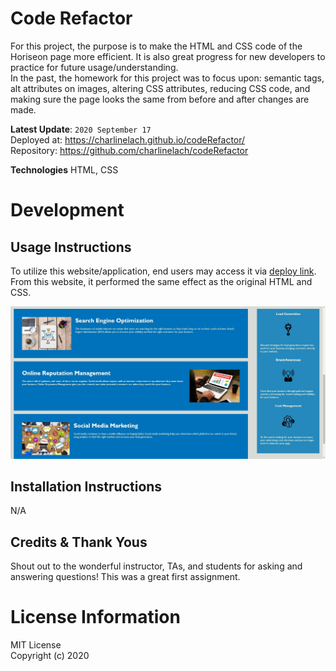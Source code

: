 # Code Refactor
For this project, the purpose is to make the HTML and CSS code of the Horiseon page more efficient. It is also great progress for new developers to practice for future usage/understanding.
<br>
In the past, the homework for this project was to focus upon: semantic tags, alt attributes on images, altering CSS attributes, reducing CSS code, and making sure the page looks the same from before and after changes are made.

**Latest Update**: `2020 September 17`
<br>
Deployed at: https://charlinelach.github.io/codeRefactor/
<br>
Repository: https://github.com/charlinelach/codeRefactor

**Technologies**
HTML, CSS

# Development

## Usage Instructions
To utilize this website/application, end users may access it via [deploy link](https://charlinelach.github.io/codeRefactor/). From this website, it performed the same effect as the original HTML and CSS.
<br>

![Screenshot](/Images/screenshot.jpg)

## Installation Instructions
N/A

## Credits & Thank Yous
Shout out to the wonderful instructor, TAs, and students for asking and answering questions! This was a great first assignment.

# License Information
MIT License <br>
Copyright (c) 2020